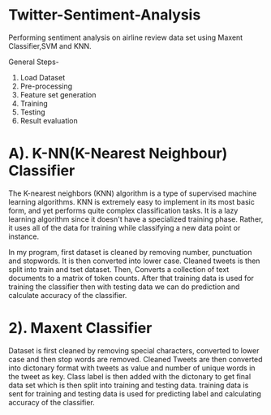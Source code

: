 # Twitter-Sentiment-Analysis
Performing sentiment analysis on airline review data set using Maxent Classifier,SVM and KNN.

General Steps-
1. Load Dataset
2. Pre-processing
3. Feature set generation
4. Training
5. Testing
6. Result evaluation

# A). K-NN(K-Nearest Neighbour) Classifier
The K-nearest neighbors (KNN) algorithm is a type of supervised machine learning algorithms. KNN is extremely easy to implement in its
most basic form, and yet performs quite complex classification tasks. It is a lazy learning algorithm since it doesn't have a specialized
training phase. Rather, it uses all of the data for training while classifying a new data point or instance.

In my program, first dataset is cleaned by removing number, punctuation and stopwords. It is then converted into lower case.
Cleaned tweets is then split into train and tset dataset. Then, Converts a collection of text documents to a matrix of token counts.
After that training data is used for training the classifier then with testing data we can do prediction and calculate accuracy of the classifier.


# 2). Maxent Classifier
Dataset is first cleaned by removing special characters, converted to lower case and then stop words are removed.
Cleaned Tweets are then converted into dictonary format with tweets as value and number of unique words in the tweet as key.
Class label is then added with the dictonary to get final data set which is then split into training and testing data.
training data is sent for training and testing data is used for predicting label and calculating accuracy of the classifier.
